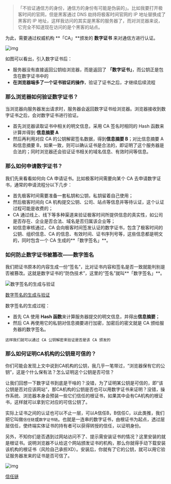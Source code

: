 > 「不验证通信方的身份，通信方的身份有可能是伪装的」。比如我要打开极客时间的官网，但是黑客通过 DNS 劫持将极客时间官网的 IP 地址替换成了黑客的 IP 地址，这样我访问的其实是黑客的服务器了，而对浏览器来说，它完全不知道现在访问的是个黑客的站点。



为此，需要通过权威机构 **「CA」**颁发的 **数字证书** 来对通信方进行认证。

![img](https://static001.geekbang.org/resource/image/77/af/77c852ff2202b2b7bb3299a96a0f4aaf.png?wh=1668*1160)



如图可以看出，引入数字证书后：

+ 服务器没有直接返回公钥给浏览器，而是返回了 **「数字证书」**，而公钥正是包含在数字证书中的
+ **在浏览器端多了一个证书验证的操作**，验证了证书之后，才继续后续流程



### 那么浏览器如何验证数字证书？

当浏览器向服务器发出请求时，服务器会返回数字证书给浏览器。浏览器接收到数字证书之后，会对数字证书进行验证。

+ 首先浏览器读取证书中相关的明文信息，采用 CA 签名时相同的 Hash 函数来计算并得到 **信息摘要 A**
+ 然后再利用对应 CA 的公钥解密签名数据，得到**信息摘要 B**；对比信息摘要 A 和信息摘要 B，如果一致，则可以确认证书是合法的，即证明了这个服务器是合法的；同时浏览器还会验证证书相关的域名信息、有效时间等信息。





### 那么如何申请数字证书？

我们先来看看如何向 CA 申请证书。比如极客时间需要向某个 CA 去申请数字证书，通常的申请流程分以下几步：

+ 首先极客时间需要准备一套私钥和公钥，私钥留着自己使用；
+ 然后极客时间向 CA 机构提交公钥、公司、站点等信息并等待认证，这个认证过程可能是收费的；
+ CA 通过线上、线下等多种渠道来验证极客时间所提供信息的真实性，如公司是否存在、企业是否合法、域名是否归属该企业等；
+ 如信息审核通过，CA 会向极客时间签发认证的数字证书，包含了极客时间的公钥、组织信息、CA 的信息、有效时间、证书序列号等，这些信息都是明文的，同时包含一个 CA 生成的**「数字签名」**。



### 如何防止数字证书被篡改——数字签名

我们把证书原本的内容生成一份“签名”，比对证书内容和签名是否一致就能判别是否被篡改。这就是数字证书的“防伪技术”，这里的“签名”就叫**「数字签名」**。

![数字签名的生成与验证](https://cs-notes-1256109796.cos.ap-guangzhou.myqcloud.com/2017-06-11-ca.png)

[数字签名的生成与验证](https://cheapsslsecurity.com/blog/digital-signature-vs-digital-certificate-the-difference-explained/)

数字签名的生成过程：

+ 首先 CA 使用 **Hash 函数**来计算服务器提交的明文信息，并得出**信息摘要**；
+ 然后 CA 再使用它的私钥对信息摘要进行加密，加密后的密文就是 CA 颁给服务器的数字签名。

~~~
这样我们就可以通过 CA 公钥解密来验证是否是该 CA 颁发的
~~~



### 那么如何证明CA机构的公钥是可信的？

你们可能会发现上文中说到CA机构的公钥，我几乎一笔带过，“浏览器保有它的公钥”，这是个什么保有法？怎么证明这个公钥是否可信？

让我们回想一下数字证书到底是干啥的？没错，为了证明某公钥是可信的，即“该公钥是否对应该网站”，那CA机构的公钥是否也可以用数字证书来证明？没错，操作系统、浏览器本身会预装一些它们信任的根证书，如果其中会有CA机构的根证书，这样就可以拿到它对应的可信公钥了。

实际上证书之间的认证也可以不止一层，可以A信任B，B信任C，以此类推，我们把它叫做`信任链`或`数字证书链`。也就是一连串的数字证书，由根证书为起点，透过层层信任，使终端实体证书的持有者可以获得转授的信任，以证明身份。

另外，不知你们是否遇到过网站访问不了、提示需安装证书的情况？这里安装的就是根证书。说明浏览器不认给这个网站颁发证书的机构，那么你就得手动下载安装该机构的根证书（风险自己承担XD）。安装后，你就有了它的公钥，就可以用它验证服务器发来的证书是否可信了。

![img](https://pic2.zhimg.com/v2-04cd27f3f46388df2d8d70375c4ecac5_b.jpg)

[信任链](https://publib.boulder.ibm.com/tividd/td/TRM/GC32-1323-00/en_US/HTML/admin230.htm)

